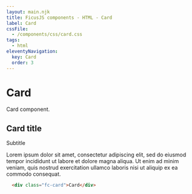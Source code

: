 ```yaml
---
layout: main.njk
title: FicusJS components - HTML - Card
label: Card
cssFile: 
  - /components/css/card.css
tags:
  - html
eleventyNavigation:
  key: Card
  order: 3
---
```

# Card

Card component.

<div class="fd-component-container">
  <div class="fc-card">
    <div class="fc-card__header">
      <h2 class="fu-text-03">Card title</h2>
      <span>Subtitle</span>
    </div>
    <div class="fc-card__body">
      <p>Lorem ipsum dolor sit amet, consectetur adipiscing elit, sed do eiusmod tempor incididunt ut labore et dolore magna aliqua. Ut enim ad minim veniam, quis nostrud exercitation ullamco laboris nisi ut aliquip ex ea commodo consequat.</p>
    </div>
  </div>
</div>

```html
  <div class="fc-card">Card</div>
```
